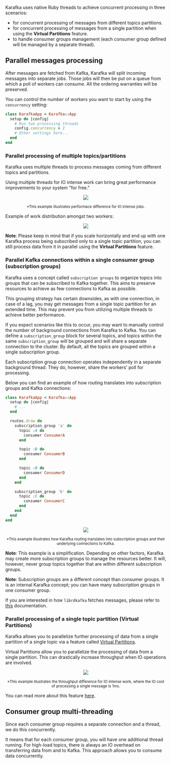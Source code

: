 Karafka uses native Ruby threads to achieve concurrent processing in three scenarios:

- for concurrent processing of messages from different topics partitions.
- for concurrent processing of messages from a single partition when using the **Virtual Partitions** feature.
- to handle consumer groups management (each consumer group defined will be managed by a separate thread).

## Parallel messages processing

After messages are fetched from Kafka, Karafka will split incoming messages into separate jobs. Those jobs will then be put on a queue from which a poll of workers can consume. All the ordering warranties will be preserved.

You can control the number of workers you want to start by using the `concurrency` setting:

```ruby
class KarafkaApp < Karafka::App
  setup do |config|
    # Run two processing threads
    config.concurrency = 2
    # Other settings here...
  end
end
```

### Parallel processing of multiple topics/partitions

Karafka uses multiple threads to process messages coming from different topics and partitions.

Using multiple threads for IO intense work can bring great performance improvements to your system "for free."

<p align="center">
  <img src="https://raw.githubusercontent.com/karafka/misc/master/stats/workers-performance.png" />
</p>
<p align="center">
  <small>*This example illustrates performace difference for IO intense jobs.</small>
</p>

Example of work distribution amongst two workers:

<p align="center">
  <img src="https://raw.githubusercontent.com/karafka/misc/master/charts/processing-workers.svg" />
</p>

**Note**: Please keep in mind that if you scale horizontally and end up with one Karafka process being subscribed only to a single topic partition, you can still process data from it in parallel using the **Virtual Partitions** feature.

### Parallel Kafka connections within a single consumer group (subscription groups)

Karafka uses a concept called `subscription groups` to organize topics into groups that can be subscribed to Kafka together. This aims to preserve resources to achieve as few connections to Kafka as possible.

This grouping strategy has certain downsides, as with one connection, in case of a lag, you may get messages from a single topic partition for an extended time. This may prevent you from utilizing multiple threads to achieve better performance.

If you expect scenarios like this to occur, you may want to manually control the number of background connections from Karafka to Kafka. You can define a `subscription_group` block for several topics, and topics within the same `subscription_group` will be grouped and will share a separate connection to the cluster. By default, all the topics are grouped within a single subscription group.

Each subscription group connection operates independently in a separate background thread. They do, however, share the workers' poll for processing.

Below you can find an example of how routing translates into subscription groups and Kafka connections:

```ruby
class KarafkaApp < Karafka::App
  setup do |config|
    # ...
  end

  routes.draw do
    subscription_group 'a' do
      topic :A do
        consumer ConsumerA
      end

      topic :B do
        consumer ConsumerB
      end

      topic :D do
        consumer ConsumerD
      end
    end

    subscription_group 'b' do
      topic :C do
        consumer ConsumerC
      end
    end
  end
end
```

<p align="center">
  <img src="https://raw.githubusercontent.com/karafka/misc/master/charts/subscription_group_routing.png" />
</p>
<p align="center">
  <small>*This example illustrates how Karafka routing translates into subscription groups and their underlying connections to Kafka.
  </small>
</p>

**Note**: This example is a simplification. Depending on other factors, Karafka may create more subscription groups to manage the resources better. It will, however, never group topics together that are within different subscription groups.

**Note**: Subscription groups are a different concept than consumer groups. It is an internal Karafka concept; you can have many subscription groups in one consumer group.

If you are interested in how `librdkafka` fetches messages, please refer to [this](https://github.com/edenhill/librdkafka/wiki/FAQ#how-are-partitions-fetched) documentation.

### Parallel processing of a single topic partition (Virtual Partitions)

Karafka allows you to parallelize further processing of data from a single partition of a single topic via a feature called [Virtual Partitions](https://github.com/karafka/karafka/wiki/Pro-Virtual-Partitions).

Virtual Partitions allow you to parallelize the processing of data from a single partition. This can drastically increase throughput when IO operations are involved.

<p align="center">
  <img src="https://raw.githubusercontent.com/karafka/misc/master/stats/virtual_partitions_performance.png" />
</p>
<p align="center">
  <small>*This example illustrates the throughput difference for IO intense work, where the IO cost of processing a single message is 1ms.
  </small>
</p>

You can read more about this feature [here](https://github.com/karafka/karafka/wiki/Pro-Virtual-Partitions).

## Consumer group multi-threading

Since each consumer group requires a separate connection and a thread, we do this concurrently.

It means that for each consumer group, you will have one additional thread running. For high-load topics, there is always an IO overhead on transferring data from and to Kafka. This approach allows you to consume data concurrently.
